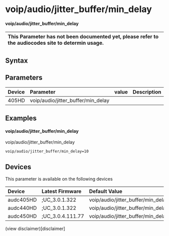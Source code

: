 ﻿---
description: voip/audio/jitter_buffer/min_delay
search: false
---

# voip/audio/jitter_buffer/min_delay

#### voip/audio/jitter_buffer/min_delay


| This Parameter has not been documented yet, please refer to the audiocodes site to determin usage.  | 
| :--- |

## Syntax

## Parameters
|Device|Parameter|value|Description|
|:---|:---|:---|:---|
| 405HD | voip/audio/jitter_buffer/min_delay |  |  |

## Examples
#### voip/audio/jitter_buffer/min_delay

voip/audio/jitter_buffer/min_delay

```
voip/audio/jitter_buffer/min_delay=10
```

## Devices
This parameter is available on the following devices

| Device | Latest Firmware | Default Value |
|:---|:---|:---|
| audc405HD | ;UC_3.0.1.322 | voip/audio/jitter_buffer/min_delay=10 
| audc440HD | ;UC_3.0.1.322 | voip/audio/jitter_buffer/min_delay=10 
| audc450HD | ;UC_3.0.4.111.77 | voip/audio/jitter_buffer/min_delay=10 

(view disclaimer)[disclaimer]
